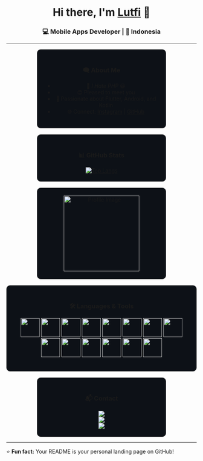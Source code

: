 <h1 align="center">Hi there, I'm <a href="https://www.instagram.com/lutfiseptian10" target="_blank">Lutfi</a> 👋</h1>
<h3 align="center">💻 Mobile Apps Developer | 📍 Indonesia</h3>

---

<div align="center" style="display: flex; flex-wrap: wrap; gap: 16px; justify-content: center;">

<!-- About Me Card -->
<div style="border: 1px solid #444; border-radius: 10px; padding: 20px; width: 300px; background-color: #0d1117;">
  
### 🗨️ About Me
- 💬 *I Hate PHP* 😆  
- 😊 Pleased to meet you  
- 📱 Passionate about Flutter, Android, and Kotlin  
- 🌐 Connect: [Instagram](https://www.instagram.com/lutfiseptian10/?hl=id) | [GitHub](https://github.com/lutfiseptian)

</div>

<!-- GitHub Stats Card -->
<div style="border: 1px solid #444; border-radius: 10px; padding: 20px; width: 300px; background-color: #0d1117;">
  
### 📊 GitHub Stats
<a href="https://github.com/lutfiseptian">
  <img src="https://github-readme-stats.vercel.app/api/top-langs/?username=lutfiseptian&layout=compact&theme=tokyonight&langs_count=8" alt="Top Langs" />
</a>

</div>

<!-- Profile Image Card -->
<div style="border: 1px solid #444; border-radius: 10px; padding: 20px; width: 300px; background-color: #0d1117; text-align: center;">
  
<img width="200" height="200" src="https://assets.ggwp.id/2023/06/R-1-640x360.jpg" alt="Profile Image" />

</div>

<!-- Languages & Tools Card -->
<div style="border: 1px solid #444; border-radius: 10px; padding: 20px; width: 100%; background-color: #0d1117;">

### 🛠️ Languages & Tools
<p align="center">
  <img src="https://cdn.jsdelivr.net/gh/devicons/devicon/icons/dart/dart-original.svg" width="50" height="50" />
  <img src="https://cdn.jsdelivr.net/gh/devicons/devicon/icons/flutter/flutter-original.svg" width="50" height="50" />
  <img src="https://cdn.jsdelivr.net/gh/devicons/devicon/icons/kotlin/kotlin-original.svg" width="50" height="50" />
  <img src="https://cdn.jsdelivr.net/gh/devicons/devicon/icons/java/java-original-wordmark.svg" width="50" height="50" />
  <img src="https://cdn.jsdelivr.net/gh/devicons/devicon/icons/androidstudio/androidstudio-original.svg" width="50" height="50" />
  <img src="https://cdn.jsdelivr.net/gh/devicons/devicon/icons/android/android-original.svg" width="50" height="50" />
  <img src="https://cdn.jsdelivr.net/gh/devicons/devicon/icons/apple/apple-original.svg" width="50" height="50" />
  <img src="https://cdn.jsdelivr.net/gh/devicons/devicon/icons/mysql/mysql-original.svg" width="50" height="50" />
  <img src="https://cdn.jsdelivr.net/gh/devicons/devicon/icons/gradle/gradle-plain.svg" width="50" height="50" />
  <img src="https://cdn.jsdelivr.net/gh/devicons/devicon/icons/github/github-original-wordmark.svg" width="50" height="50" />
  <img src="https://cdn.jsdelivr.net/gh/devicons/devicon/icons/git/git-original.svg" width="50" height="50" />
  <img src="https://cdn.jsdelivr.net/gh/devicons/devicon/icons/windows8/windows8-original.svg" width="50" height="50" />
  <img src="https://cdn.jsdelivr.net/gh/devicons/devicon/icons/slack/slack-original.svg" width="50" height="50" />
  <img src="https://cdn.jsdelivr.net/gh/devicons/devicon/icons/jira/jira-original.svg" width="50" height="50" />
</p>

</div>

<!-- Contact Card -->
<div style="border: 1px solid #444; border-radius: 10px; padding: 20px; width: 300px; background-color: #0d1117; text-align: center;">

### 📬 Contact
<a href="https://www.instagram.com/lutfiseptian10" target="_blank">
  <img src="https://img.shields.io/badge/Instagram-E4405F?logo=instagram&logoColor=white&style=for-the-badge" />
</a>
<br/>
<a href="mailto:lutfi@example.com">
  <img src="https://img.shields.io/badge/Email-D14836?logo=gmail&logoColor=white&style=for-the-badge" />
</a>
<br/>
<a href="https://github.com/lutfiseptian" target="_blank">
  <img src="https://img.shields.io/badge/GitHub-100000?logo=github&logoColor=white&style=for-the-badge" />
</a>

</div>

</div>

---

⭐ **Fun fact:** Your README is your personal landing page on GitHub!
